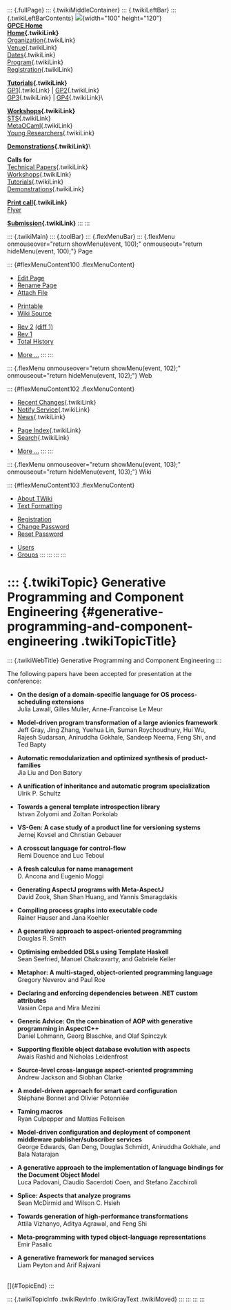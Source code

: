 ::: {.fullPage}
::: {.twikiMiddleContainer}
::: {.twikiLeftBar}
::: {.twikiLeftBarContents}
![](../pub/Gpce04/WebLeftBar/gpce-logo.jpg){width="100" height="120"}\
**[GPCE Home](http://www.gpce.org)**\
**[Home](WebHome){.twikiLink}**\
[Organization](ConferenceOrganization){.twikiLink}\
[Venue](ConferenceVenue){.twikiLink}\
[Dates](ImportantDates){.twikiLink}\
[Program](ConferenceProgram){.twikiLink}\
[Registration](ConferenceRegistration){.twikiLink}

**[Tutorials](GpceTutorials){.twikiLink}**\
[GP1](TutorialGP1){.twikiLink} \| [GP2](TutorialGP2){.twikiLink}\
[GP3](TutorialGP3){.twikiLink} \| [GP4](TutorialGP4){.twikiLink}\

**[Workshops](GpceWorkshops){.twikiLink}**\
[STS](STS){.twikiLink}\
[MetaOCaml](http://www.program-transformation.org/Gpce04/MetaOCaml){.twikiLink}\
[Young
Researchers](http://www.program-transformation.org/Gpce04/YoungResearchers){.twikiLink}

**[Demonstrations](GpceDemonstrations){.twikiLink}**\

**Calls for**\
[Technical Papers](CallForPapers){.twikiLink}\
[Workshops](CallForWorkshops){.twikiLink}\
[Tutorials](CallForTutorials){.twikiLink}\
[Demonstrations](CallForDemonstrations){.twikiLink}

**[Print call](PrintCall){.twikiLink}**\
[Flyer](http://www.cs.uu.nl/~visser/GPCE04-CfC.pdf)

**[Submission](ElectronicSubmission){.twikiLink}**
:::
:::

::: {.twikiMain}
::: {.toolBar}
::: {.flexMenuBar}
::: {.flexMenu onmouseover="return showMenu(event, 100);" onmouseout="return hideMenu(event, 100);"}
Page

::: {#flexMenuContent100 .flexMenuContent}
-   [Edit
    Page](http://www.program-transformation.org/edit/Gpce04/AcceptedPapers?t=1536827624)
-   [Rename
    Page](http://www.program-transformation.org/rename/Gpce04/AcceptedPapers)
-   [Attach
    File](http://www.program-transformation.org/attach/Gpce04/AcceptedPapers)

<!-- -->

-   [Printable](http://www.program-transformation.org/view/Gpce04/AcceptedPapers?skin=print.pattern)
-   [Wiki
    Source](http://www.program-transformation.org/view/Gpce04/AcceptedPapers?skin=text&raw=on&contenttype=text/plain)

<!-- -->

-   [Rev
    2](http://www.program-transformation.org/view/Gpce04/AcceptedPapers?rev=1.2)
    [(diff 1)](http://www.program-transformation.org/rdiff/Gpce04/AcceptedPapers?rev1=1.2&rev2=1.1)
-   [Rev
    1](http://www.program-transformation.org/view/Gpce04/AcceptedPapers?rev=1.1)
-   [Total
    History](http://www.program-transformation.org/rdiff/Gpce04/AcceptedPapers)

<!-- -->

-   [More
    \...](http://www.program-transformation.org/oops/Gpce04/AcceptedPapers?template=oopsmore&param1=1.2&param2=1.2)
:::
:::

::: {.flexMenu onmouseover="return showMenu(event, 102);" onmouseout="return hideMenu(event, 102);"}
Web

::: {#flexMenuContent102 .flexMenuContent}
-   [Recent Changes](WebChanges){.twikiLink}
-   [Notify Service](WebNotify){.twikiLink}
-   [News](WebNews){.twikiLink}

<!-- -->

-   [Page Index](WebIndex){.twikiLink}
-   [Search](WebSearch){.twikiLink}

<!-- -->

-   [More
    \...](http://www.program-transformation.org/oops/Gpce04/AcceptedPapers?template=oopsmore&param1=1.2&param2=1.2)
:::
:::

::: {.flexMenu onmouseover="return showMenu(event, 103);" onmouseout="return hideMenu(event, 103);"}
Wiki

::: {#flexMenuContent103 .flexMenuContent}
-   [About
    TWiki](http://www.program-transformation.org/view/TWiki/WebHome)
-   [Text
    Formatting](http://www.program-transformation.org/view/TWiki/TextFormattingRules)

<!-- -->

-   [Registration](http://www.program-transformation.org/view/TWiki/TWikiRegistration)
-   [Change
    Password](http://www.program-transformation.org/view/TWiki/ChangePassword)
-   [Reset
    Password](http://www.program-transformation.org/view/TWiki/ResetPassword)

<!-- -->

-   [Users](http://www.program-transformation.org/view/Main/TWikiUsers)
-   [Groups](http://www.program-transformation.org/view/Main/TWikiGroups)
:::
:::
:::
:::

::: {.twikiTopic}
Generative Programming and Component Engineering {#generative-programming-and-component-engineering .twikiTopicTitle}
================================================

::: {.twikiWebTitle}
Generative Programming and Component Engineering
:::

The following papers have been accepted for presentation at the
conference:

-   **On the design of a domain-specific language for OS
    process-scheduling extensions**\
    Julia Lawall, Gilles Muller, Anne-Francoise Le Meur

<!-- -->

-   **Model-driven program transformation of a large avionics
    framework**\
    Jeff Gray, Jing Zhang, Yuehua Lin, Suman Roychoudhury, Hui Wu,
    Rajesh Sudarsan, Aniruddha Gokhale, Sandeep Neema, Feng Shi, and Ted
    Bapty

<!-- -->

-   **Automatic remodularization and optimized synthesis of
    product-families**\
    Jia Liu and Don Batory

<!-- -->

-   **A unification of inheritance and automatic program
    specialization**\
    Ulrik P. Schultz

<!-- -->

-   **Towards a general template introspection library**\
    Istvan Zolyomi and Zoltan Porkolab

<!-- -->

-   **VS-Gen: A case study of a product line for versioning systems**\
    Jernej Kovsel and Christian Gebauer

<!-- -->

-   **A crosscut language for control-flow**\
    Remi Douence and Luc Teboul

<!-- -->

-   **A fresh calculus for name management**\
    D. Ancona and Eugenio Moggi

<!-- -->

-   **Generating AspectJ programs with Meta-AspectJ**\
    David Zook, Shan Shan Huang, and Yannis Smaragdakis

<!-- -->

-   **Compiling process graphs into executable code**\
    Rainer Hauser and Jana Koehler

<!-- -->

-   **A generative approach to aspect-oriented programming**\
    Douglas R. Smith

<!-- -->

-   **Optimising embedded DSLs using Template Haskell**\
    Sean Seefried, Manuel Chakravarty, and Gabriele Keller

<!-- -->

-   **Metaphor: A multi-staged, object-oriented programming language**\
    Gregory Neverov and Paul Roe

<!-- -->

-   **Declaring and enforcing dependencies between .NET custom
    attributes**\
    Vasian Cepa and Mira Mezini

<!-- -->

-   **Generic Advice: On the combination of AOP with generative
    programming in AspectC++**\
    Daniel Lohmann, Georg Blaschke, and Olaf Spinczyk

<!-- -->

-   **Supporting flexible object database evolution with aspects**\
    Awais Rashid and Nicholas Leidenfrost

<!-- -->

-   **Source-level cross-language aspect-oriented programming**\
    Andrew Jackson and Siobhan Clarke

<!-- -->

-   **A model-driven approach for smart card configuration**\
    Stéphane Bonnet and Olivier Potonniée

<!-- -->

-   **Taming macros**\
    Ryan Culpepper and Mattias Felleisen

<!-- -->

-   **Model-driven configuration and deployment of component middleware
    publisher/subscriber services**\
    George Edwards, Gan Deng, Douglas Schmidt, Aniruddha Gokhale, and
    Bala Natarajan

<!-- -->

-   **A generative approach to the implementation of language bindings
    for the Document Object Model**\
    Luca Padovani, Claudio Sacerdoti Coen, and Stefano Zacchiroli

<!-- -->

-   **Splice: Aspects that analyze programs**\
    Sean McDirmid and Wilson C. Hsieh

<!-- -->

-   **Towards generation of high-performance transformations**\
    Attila Vizhanyo, Aditya Agrawal, and Feng Shi

<!-- -->

-   **Meta-programming with typed object-language representations**\
    Emir Pasalic

<!-- -->

-   **A generative framework for managed services**\
    Liam Peyton and Arif Rajwani

\
[]{#TopicEnd}
:::

::: {.twikiTopicInfo .twikiRevInfo .twikiGrayText .twikiMoved}
:::
:::
:::
:::
